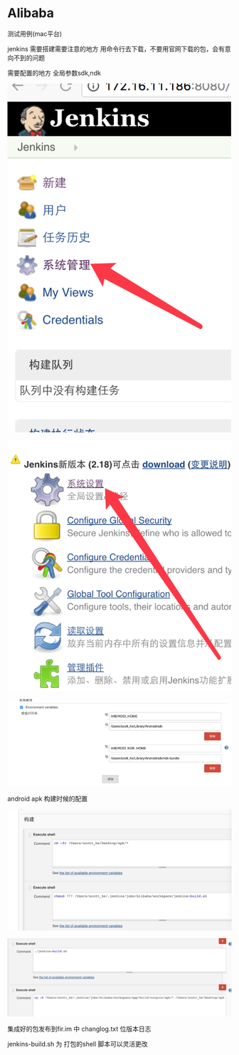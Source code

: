 # Alibaba

测试用例(mac平台)

jenkins 需要搭建需要注意的地方
 用命令行去下载，不要用官网下载的包，会有意向不到的问题
 
 需要配置的地方 全局参数sdk,ndk
 
  ![image](https://github.com/Scott110/Alibaba/blob/master/snapshot/1.png)
  
  ![image](https://github.com/Scott110/Alibaba/blob/master/snapshot/2.png)
  
  ![image](https://github.com/Scott110/Alibaba/blob/master/snapshot/3.png)
  
  android apk 构建时候的配置
  
  ![image](https://github.com/Scott110/Alibaba/blob/master/snapshot/4.png)
  
  
  ![image](https://github.com/Scott110/Alibaba/blob/master/snapshot/5.png)
  
  
 集成好的包发布到fir.im 中  changlog.txt 位版本日志
 
 jenkins-build.sh 为 打包的shell 脚本可以灵活更改
 
 
